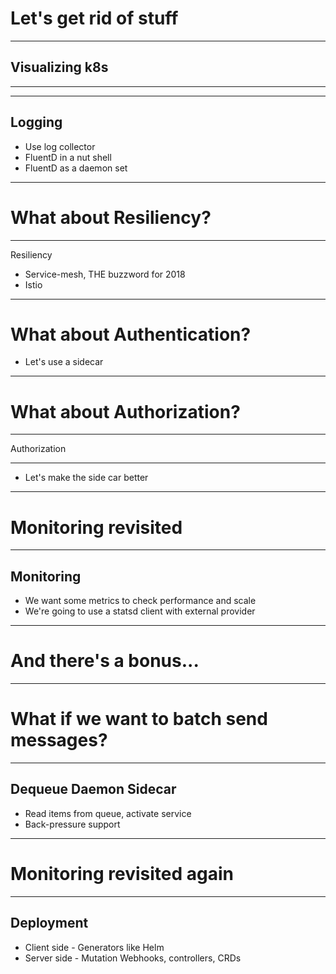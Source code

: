 # Let's get rid of stuff

---

## Visualizing k8s

---


---

## Logging

* Use log collector
* FluentD in a nut shell
* FluentD as a daemon set

---

# What about Resiliency?

---

Resiliency

* Service-mesh, THE buzzword for 2018
* Istio

---


# What about Authentication?

* Let's use a sidecar

---

# What about Authorization?

---

Authorization

---

* Let's make the side car better

---

# Monitoring revisited

---

## Monitoring

* We want some metrics to check performance and scale
* We're going to use a statsd client with external provider

---


# And there's a bonus...

---

# What if we want to batch send messages?

---

## Dequeue Daemon Sidecar 
* Read items from queue, activate service
* Back-pressure support

---

# Monitoring revisited again

---

## Deployment

* Client side - Generators like Helm
* Server side - Mutation Webhooks, controllers, CRDs